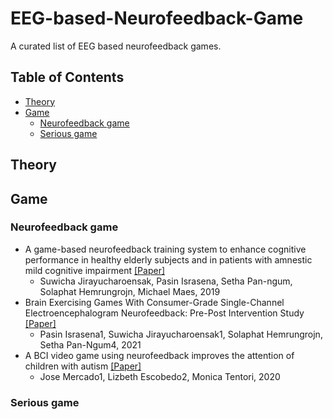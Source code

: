 # EEG-based-Neurofeedback-Game
A curated list of EEG based neurofeedback games.

## Table of Contents
* [Theory](##Theory)
* [Game](##Game)
  - [Neurofeedback game](###Neurofeedback-game)
  - [Serious game](###Serious-game)

## Theory

## Game
### Neurofeedback game
* A game-based neurofeedback training system to enhance cognitive performance in healthy elderly subjects and in patients with amnestic mild cognitive impairment [[Paper]](https://www.ncbi.nlm.nih.gov/pmc/articles/PMC6388796/)
  - Suwicha Jirayucharoensak, Pasin Israsena, Setha Pan-ngum, Solaphat Hemrungrojn, Michael Maes, 2019
* Brain Exercising Games With Consumer-Grade Single-Channel Electroencephalogram Neurofeedback: Pre-Post Intervention Study [[Paper]](https://games.jmir.org/2021/2/e26872/)
  - Pasin Israsena1, Suwicha Jirayucharoensak1, Solaphat Hemrungrojn, Setha Pan-Ngum4, 2021
* A BCI video game using neurofeedback improves the attention of children with autism [[Paper]](https://link.springer.com/article/10.1007/s12193-020-00339-7)
  - Jose Mercado1, Lizbeth Escobedo2, Monica Tentori, 2020


### Serious game
